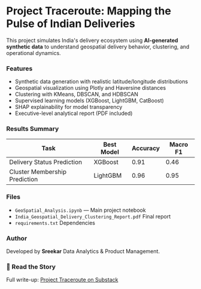 # Project Traceroute: Mapping the Pulse of Indian Deliveries

This project simulates India's delivery ecosystem using **AI-generated synthetic data** to understand
geospatial delivery behavior, clustering, and operational dynamics.

###  Features
- Synthetic data generation with realistic latitude/longitude distributions  
- Geospatial visualization using Plotly and Haversine distances  
- Clustering with KMeans, DBSCAN, and HDBSCAN  
- Supervised learning models (XGBoost, LightGBM, CatBoost)  
- SHAP explainability for model transparency  
- Executive-level analytical report (PDF included)

###  Results Summary
| Task | Best Model | Accuracy | Macro F1 |
|------|-------------|-----------|----------|
| Delivery Status Prediction | XGBoost | 0.91 | 0.46 |
| Cluster Membership Prediction | LightGBM | 0.96 | 0.95 |

###  Files
- `GeoSpatial_Analysis.ipynb` — Main project notebook  
- `India_Geospatial_Delivery_Clustering_Report.pdf` Final report  
- `requirements.txt`  Dependencies  

###  Author
Developed by **Sreekar**  Data Analytics & Product Management.

### 🔗 Read the Story
Full write-up: [Project Traceroute on Substack]([https://your-substack-url](https://open.substack.com/pub/sreekaryerragunta/p/india-geospatial-delivery-intelligence?r=6dxman&utm_campaign=post&utm_medium=web))
